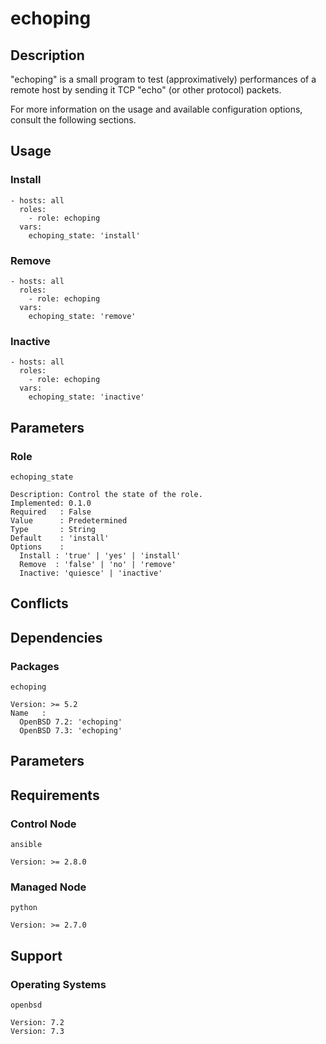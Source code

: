 # echoping

## Description

"echoping" is a small program to test (approximatively) performances of a remote
host by sending it TCP "echo" (or other protocol) packets.

For more information on the usage and available configuration options,
consult the following sections.

## Usage

### Install

```
- hosts: all
  roles:
    - role: echoping
  vars:
    echoping_state: 'install'
```

### Remove

```
- hosts: all
  roles:
    - role: echoping
  vars:
    echoping_state: 'remove'
```

### Inactive

```
- hosts: all
  roles:
    - role: echoping
  vars:
    echoping_state: 'inactive'
```

## Parameters

### Role

`echoping_state`

    Description: Control the state of the role.
    Implemented: 0.1.0
    Required   : False
    Value      : Predetermined
    Type       : String
    Default    : 'install'
    Options    :
      Install : 'true' | 'yes' | 'install'
      Remove  : 'false' | 'no' | 'remove'
      Inactive: 'quiesce' | 'inactive'

## Conflicts

## Dependencies

### Packages

`echoping`

    Version: >= 5.2
    Name   :
      OpenBSD 7.2: 'echoping'
      OpenBSD 7.3: 'echoping'

## Parameters

## Requirements

### Control Node

`ansible`

    Version: >= 2.8.0

### Managed Node

`python`

    Version: >= 2.7.0

## Support

### Operating Systems

`openbsd`

    Version: 7.2
    Version: 7.3
